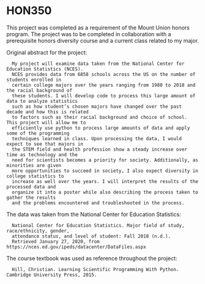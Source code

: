 # HON350
This project was completed as a requirement of the Mount Union honors program. The project was to be completed in collaboration 
with a prerequisite honors diversity course and a current class related to my major.

Original abstract for the project:

      My project will examine data taken from the National Center for Education Statistics (NCES). 
      NCES provides data from 6858 schools across the US on the number of students enrolled in 
      certain college majors over the years ranging from 1980 to 2018 and the racial background of  
      these students. I will develop code to process this large amount of data to analyze statistics 
      such as how student’s chosen majors have changed over the past decade and how this is related 
      to factors such as their racial background and choice of school. This project will allow me to 
      efficiently use python to process large amounts of data and apply some of the programming 
      techniques learned in class. Upon processing the data, I would expect to see that majors in 
      the STEM field and health profession show a steady increase over time as technology and the 
      need for scientists becomes a priority for society. Additionally, as minorities are given 
      more opportunities to succeed in society, I also expect diversity in college statistics to 
      increase as well over the years. I will interpret the results of the processed data and 
      organize it into a poster while also describing the process taken to gather the results 
      and the problems encountered and troubleshooted in the process. 

The data was taken from the National Center for Education Statistics:

      National Center for Education Statistics. Major field of study, race/ethnicity, gender, 
      attendance status, and level of student: Fall 2018 (n.d.). 
      Retrieved January 27, 2020, from https://nces.ed.gov/ipeds/datacenter/DataFiles.aspx

The course textbook was used as reference throughout the project:

      Hill, Christian. Learning Scientific Programming With Python. Cambridge University Press, 2015.
